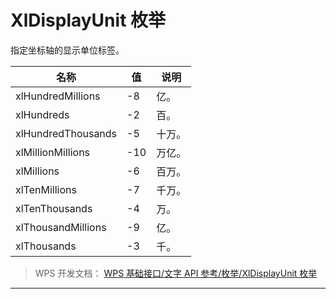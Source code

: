 # XlDisplayUnit 枚举

指定坐标轴的显示单位标签。

| 名称               | 值  | 说明   |
|--------------------|-----|--------|
| xlHundredMillions  | -8  | 亿。   |
| xlHundreds         | -2  | 百。   |
| xlHundredThousands | -5  | 十万。 |
| xlMillionMillions  | -10 | 万亿。 |
| xlMillions         | -6  | 百万。 |
| xlTenMillions      | -7  | 千万。 |
| xlTenThousands     | -4  | 万。   |
| xlThousandMillions | -9  | 亿。   |
| xlThousands        | -3  | 千。   |

> WPS 开发文档： [WPS 基础接口/文字 API 参考/枚举/XlDisplayUnit 枚举](https://qn.cache.wpscdn.cn/encs/doc/office_v19/topics/WPS%20%E5%9F%BA%E7%A1%80%E6%8E%A5%E5%8F%A3/%E6%96%87%E5%AD%97%20API%20%E5%8F%82%E8%80%83/%E6%9E%9A%E4%B8%BE/XlDisplayUnit%20%E6%9E%9A%E4%B8%BE.html)

------------------------------------------------------------------------
